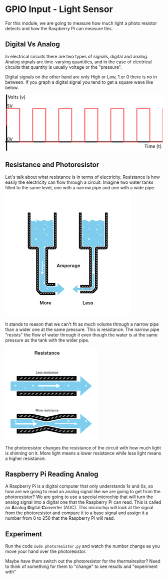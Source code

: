 # GPIO Input - Light Sensor

For this module, we are going to measure how much light a photo resistor detects and how the Raspberry Pi can measure this.

## Digital Vs Analog

In electrical circuits there are two types of signals, digital and analog.  Analog signals are time-varying quantities, and in the case of electrical circuits that quantity is usually voltage or the "pressure". 

Digital signals on the other hand are only High or Low, 1 or 0 there is no in between.
If you graph a digital signal you tend to get a square wave like below.

![](pictures/digitalSignal.png)
## Resistance and Photoresistor
Let's talk about what resistance is in terms of electricity. Resistance is how easily the electricity can flow through a circuit.  Imagine two water tanks filled to the same level, one with a narrow pipe and one with a wide pipe.
![PWM Example](pictures/resistance1.png)

It stands to reason that we can't fit as much volume through a narrow pipe than a wider one at the same pressure. This is resistance. The narrow pipe "resists" the flow of water through it even though the water is at the same pressure as the tank with the wider pipe.

![](pictures/resistance2.png)

The photoresistor changes the resistance of the circuit with how much light is shinning on it.  More light means a lower resistance while less light means a higher resistance.

## Raspberry Pi Reading Analog
A Raspberry Pi is a digital computer that only understands 1s and 0s, so how are we going to read an analog signal like we are going to get from the photoresistor? We are going to use a special microchip that will turn the analog signal into a digital one that the Raspberry Pi can read.  This is called an **A**nalog **D**igital **C**onverter (ADC). This microchip will look at the signal from the photoresistor and compare it to a base signal and assign it a number from 0 to 256 that the Raspberry Pi will read. 
## Experiment

Run the code `sudo photoresistor.py` and watch the number change as you move your hand over the photoresistor. 

Maybe have them switch out the photoresistor for the thermalresitor? Need to think of something for them to "change" to see results and "experiment with"
